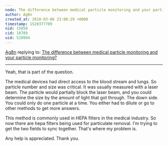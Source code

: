 ```yaml
---
node: The difference between medical particle monitoring and your particle monitoring?
author: Ag8n
created_at: 2018-03-06 23:08:29 +0000
timestamp: 1520377709
nid: 15850
cid: 18789
uid: 520994
---
```




[Ag8n](../profile/Ag8n) replying to: [The difference between medical particle monitoring and your particle monitoring?](../notes/Ag8n/03-01-2018/the-difference-between-medical-particle-monitoring-and-your-particle-monitoring)

----
Yeah, that is part of the question.  

The medical devices had direct access to the blood stream and lungs.  So particle number and size was critical.  It was usually measured with a laser beam.  The particle would partially block the laser beam, and you could determine the size by the amount of light that got through.  The down side.  You could only do one particle at a time.  You either had to dilute or go to other methods to get more answers.

This method is commonly used in HEPA filters in the medical industry.  So now there are hepa filters being used for particulate removal.  I'm trying to get the two fields to sync together.  That's where my problem is.

Any help is appreciated.  Thank you.